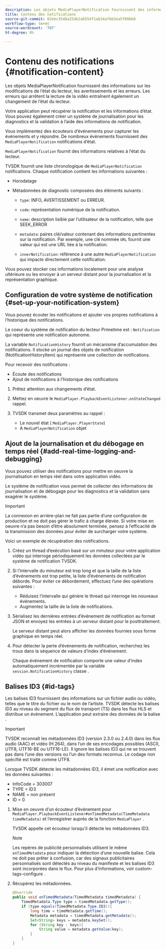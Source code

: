 ```yaml
---
description: Les objets MediaPlayerNotification fournissent des informations sur les modifications de l’état du lecteur, les avertissements et les erreurs. Les erreurs qui arrêtent la lecture de la vidéo entraînent également un changement de l’état du lecteur.
title: Contenu des notifications
source-git-commit: 02ebc3548a254b2a6554f1ab34afbb3ea5f09bb8
workflow-type: tm+mt
source-wordcount: '707'
ht-degree: 0%

---
```


# Contenu des notifications {#notification-content}

Les objets MediaPlayerNotification fournissent des informations sur les modifications de l’état du lecteur, les avertissements et les erreurs. Les erreurs qui arrêtent la lecture de la vidéo entraînent également un changement de l’état du lecteur.

Votre application peut récupérer la notification et les informations d’état. Vous pouvez également créer un système de journalisation pour les diagnostics et la validation à l’aide des informations de notification.

Vous implémentez des écouteurs d’événements pour capturer les événements et y répondre. De nombreux événements fournissent des `MediaPlayerNotification` notifications d’état.

`MediaPlayerNotification` fournit des informations relatives à l’état du lecteur.

TVSDK fournit une liste chronologique de `MediaPlayerNotification` notifications. Chaque notification contient les informations suivantes :

* Horodatage
* Métadonnées de diagnostic composées des éléments suivants :

   * `type`: INFO, AVERTISSEMENT ou ERREUR.
   * `code`: représentation numérique de la notification.
   * `name`: description lisible par l’utilisateur de la notification, telle que SEEK_ERROR
   * `metadata`: paires clé/valeur contenant des informations pertinentes sur la notification. Par exemple, une clé nommée `URL` fournit une valeur qui est une URL liée à la notification.

   * `innerNotification`: référence à une autre `MediaPlayerNotification` qui impacte directement cette notification.

Vous pouvez stocker ces informations localement pour une analyse ultérieure ou les envoyer à un serveur distant pour la journalisation et la représentation graphique.

## Configuration de votre système de notification {#set-up-your-notification-system}

Vous pouvez écouter les notifications et ajouter vos propres notifications à l’historique des notifications.

Le coeur du système de notification du lecteur Primetime est : `Notification` qui représente une notification autonome.

La variable `NotificationHistory` fournit un mécanisme d’accumulation des notifications. Il stocke un journal des objets de notification (NotificationHistoryItem) qui représente une collection de notifications.

Pour recevoir des notifications :

* Écoute des notifications
* Ajout de notifications à l’historique des notifications

1. Prêtez attention aux changements d’état.
1. Mettez en oeuvre le `MediaPlayer.PlaybackEventListener.onStateChanged` rappel.
1. TVSDK transmet deux paramètres au rappel :

   * Le nouvel état ( `MediaPlayer.PlayerState`)
   * A `MediaPlayerNotification` objet

## Ajout de la journalisation et du débogage en temps réel {#add-real-time-logging-and-debugging}

Vous pouvez utiliser des notifications pour mettre en oeuvre la journalisation en temps réel dans votre application vidéo.

Le système de notification vous permet de collecter des informations de journalisation et de débogage pour les diagnostics et la validation sans exagérer le système.

>[!IMPORTANT]
>
>La connexion en arrière-plan ne fait pas partie d’une configuration de production et ne doit pas gérer le trafic à charge élevée. Si votre mise en oeuvre n’a pas besoin d’être absolument terminée, pensez à l’efficacité de la transmission des données pour éviter de surcharger votre système.

Voici un exemple de récupération des notifications.

1. Créez un thread d’exécution basé sur un minuteur pour votre application vidéo qui interroge périodiquement les données collectées par le système de notification TVSDK.

1. Si l’intervalle du minuteur est trop long et que la taille de la liste d’événements est trop petite, la liste d’événements de notification déborde. Pour éviter ce débordement, effectuez l’une des opérations suivantes :

   * Réduisez l’intervalle qui génère le thread qui interroge les nouveaux événements.
   * Augmentez la taille de la liste de notifications.

1. Sérialisez les dernières entrées d’événement de notification au format JSON et envoyez les entrées à un serveur distant pour le posttraitement.

   Le serveur distant peut alors afficher les données fournies sous forme graphique en temps réel.
1. Pour détecter la perte d’événements de notification, recherchez les trous dans la séquence de valeurs d’index d’événement.

   Chaque événement de notification comporte une valeur d’index automatiquement incrémentée par la variable `session.NotificationHistory` classe .

## Balises ID3 {#id-tags}

Les balises ID3 fournissent des informations sur un fichier audio ou vidéo, telles que le titre du fichier ou le nom de l’artiste. TVSDK détecte les balises ID3 au niveau du segment du flux de transport (TS) dans les flux HLS et distribue un événement. L’application peut extraire des données de la balise .

>[!IMPORTANT]
>
>TVSDK reconnaît les métadonnées ID3 (version 2.3.0 ou 2.4.0) dans les flux audio (AAC) et vidéo (H.264), dans l’un de ses encodages possibles (ASCII, UTF8, UTF16-BE ou UTF16-LE). Il ignore les balises ID3 qui ne se trouvent pas dans l’une des versions ou l’un des formats reconnus. Le codage non spécifié est traité comme UTF8.

Lorsque TVSDK détecte les métadonnées ID3, il émet une notification avec les données suivantes :

* InfoCode = 303007
* TYPE = ID3
* NAME = non présent
* ID = 0

1. Mise en oeuvre d’un écouteur d’événement pour `MediaPlayer.PlaybackEventListener#onTimedMetadata(TimeMetadata timeMetadata)` et l’enregistrer auprès de la fonction `MediaPlayer` .

   TVSDK appelle cet écouteur lorsqu’il détecte les métadonnées ID3.

   >[!NOTE]
   >
   >Les repères de publicité personnalisés utilisent le même `onTimedMetadata` pour indiquer la détection d’une nouvelle balise. Cela ne doit pas prêter à confusion, car des signaux publicitaires personnalisés sont détectés au niveau du manifeste et les balises ID3 sont incorporées dans le flux. Pour plus d’informations, voir custom-tags-configure .

1. Récupérez les métadonnées.

   ```java
   @Override 
   public void onTimedMetadata(TimedMetadata timedMetadata) { 
       TimedMetadata.Type type = timedMetadata.getType(); 
       if (type.equals(TimedMetadata.Type.ID3)){ 
           long time = timeMetadata.getTime(); 
           Metadata metadata = timedMetadata.getMetadata(); 
           Set<String> keys = metadata.keySet(); 
           for (String key : keys){ 
               String value = metadata.getValue(key); 
           } 
       } 
   }
   ```
